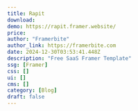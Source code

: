 ```yaml
---
title: Rapit
download:
demo: https://rapit.framer.website/
price: 
author: "Framerbite"
author_link: https://framerbite.com
date: 2024-12-30T03:53:41.448Z
description: "Free SaaS Framer Template"
ssg: [Framer]
css: []
ui: []
cms: []
category: [Blog]
draft: false
---
```

